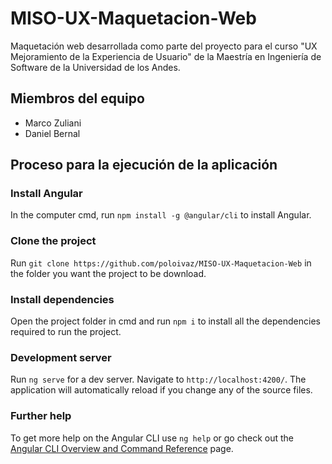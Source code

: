 # MISO-UX-Maquetacion-Web
Maquetación web desarrollada como parte del proyecto para el curso "UX Mejoramiento de la Experiencia de Usuario" de la Maestría en Ingeniería de Software de la Universidad de los Andes.

## Miembros del equipo

- Marco Zuliani
- Daniel Bernal

## Proceso para la ejecución de la aplicación

### Install Angular

In the computer cmd, run `npm install -g @angular/cli` to install Angular.

### Clone the project

Run `git clone https://github.com/poloivaz/MISO-UX-Maquetacion-Web` in the folder you want the project to be download.

### Install dependencies

Open the project folder in cmd and run `npm i` to install all the dependencies required to run the project.

### Development server

Run `ng serve` for a dev server. Navigate to `http://localhost:4200/`. The application will automatically reload if you change any of the source files.

### Further help

To get more help on the Angular CLI use `ng help` or go check out the [Angular CLI Overview and Command Reference](https://angular.io/cli) page.